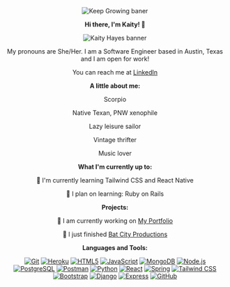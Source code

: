 <div align="center">
<img src="https://i.imgur.com/0MpCt7j.png" alt="Keep Growing baner">
  <p><strong>Hi there, I'm Kaity! 👋</strong></p>
  <img src="https://i.imgur.com/hrKsNlnm.png" alt="Kaity Hayes banner">
  <p>My pronouns are She/Her. I am a Software Engineer based in Austin, Texas and I am open for work!</p>
  <p>You can reach me at <a href="https://www.linkedin.com/in/kaityhayes/">LinkedIn</a></p>

  <p><strong>A little about me:</strong></p>
  <p>Scorpio</p>
  <p>Native Texan, PNW xenophile</p>
  <p>Lazy leisure sailor</p>
  <p>Vintage thrifter</p>
  <p>Music lover</p>

  <p><strong>What I'm currently up to:</strong></p>
  <p>🌱 I'm currently learning Tailwind CSS and React Native</p>
  <p>🌟 I plan on learning: Ruby on Rails</p>

  <p><strong>Projects:</strong></p>
  <p>🌿 I am currently working on <a href="https://github.com/kaityhayes/kaityhayes-portfolio/">My Portfolio</a></p>
  <p>🦇 I just finished <a href="https://github.com/kaityhayes/batcity-front/">Bat City Productions</a></p>

  <p><strong>Languages and Tools:</strong></p>
  
   <a href="https://git-scm.com/"><img src="https://img.icons8.com/color/50/000000/git.png" alt="Git" /></a>
  <a href="https://id.heroku.com/login"><img src="https://img.icons8.com/color/50/000000/heroku.png" alt="Heroku" /></a>
  <a href="https://www.w3.org/html/"><img src="https://img.icons8.com/color/50/000000/html-5.png" alt="HTML5" /></a>
  <a href="https://developer.mozilla.org/en-US/docs/Web/JavaScript"><img src="https://img.icons8.com/color/50/000000/javascript.png" alt="JavaScript" /></a>
  <a href="https://www.mongodb.com/"><img src="https://img.icons8.com/color/50/000000/mongodb.png" alt="MongoDB" /></a>
  <a href="https://nodejs.org/en"><img src="https://img.icons8.com/color/50/000000/nodejs.png" alt="Node.js" /></a>
  <a href="https://www.postgresql.org/"><img src="https://img.icons8.com/color/50/000000/postgresql.png" alt="PostgreSQL" /></a>
  <a href="https://www.postman.com/"><img src="https://img.icons8.com/color/50/000000/postman-api.png" alt="Postman" /></a>
  <a href="https://www.python.org/"><img src="https://img.icons8.com/color/50/000000/python.png" alt="Python" /></a>
  <a href="https://react.dev/"><img src="https://img.icons8.com/plasticine/50/000000/react.png" alt="React" /></a>
  <a href="https://spring.io/"><img src="https://img.icons8.com/color/50/000000/spring-logo.png" alt="Spring" /></a>
  <a href="https://tailwindcss.com/"><img src="https://img.icons8.com/color/50/000000/tailwind-css.png" alt="Tailwind CSS" /></a>
  <a href="https://getbootstrap.com/"><img src="https://img.icons8.com/color/50/000000/bootstrap.png" alt="Bootstrap" /></a>
  <a href="https://www.djangoproject.com/"><img src="https://img.icons8.com/color/50/000000/django.png" alt="Django" /></a>
  <a href="https://expressjs.com/"><img src="https://img.icons8.com/color/50/000000/express.png" alt="Express" /></a>
  <a href="https://github.com/"><img src="https://img.icons8.com/ios-filled/50/000000/github.png" alt="GitHub" /></a>
</div>











<!--
**kaityhayes/kaityhayes** is a ✨ _special_ ✨ repository because its `README.md` (this file) appears on your GitHub profile.

Here are some ideas to get you started:

- 🔭 I’m currently working on ...
- 🌱 I’m currently learning ...
- 👯 I’m looking to collaborate on ...
- 🤔 I’m looking for help with ...
- 💬 Ask me about ...
- 📫 How to reach me: ...
- 😄 Pronouns: ...
- ⚡ Fun fact: ...
-->

